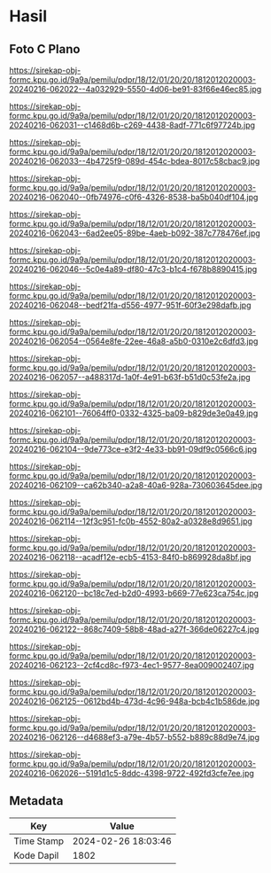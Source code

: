 # Hasil

## Foto C Plano

https://sirekap-obj-formc.kpu.go.id/9a9a/pemilu/pdpr/18/12/01/20/20/1812012020003-20240216-062022--4a032929-5550-4d06-be91-83f66e46ec85.jpg

https://sirekap-obj-formc.kpu.go.id/9a9a/pemilu/pdpr/18/12/01/20/20/1812012020003-20240216-062031--c1468d6b-c269-4438-8adf-771c6f97724b.jpg

https://sirekap-obj-formc.kpu.go.id/9a9a/pemilu/pdpr/18/12/01/20/20/1812012020003-20240216-062033--4b4725f9-089d-454c-bdea-8017c58cbac9.jpg

https://sirekap-obj-formc.kpu.go.id/9a9a/pemilu/pdpr/18/12/01/20/20/1812012020003-20240216-062040--0fb74976-c0f6-4326-8538-ba5b040df104.jpg

https://sirekap-obj-formc.kpu.go.id/9a9a/pemilu/pdpr/18/12/01/20/20/1812012020003-20240216-062043--6ad2ee05-89be-4aeb-b092-387c778476ef.jpg

https://sirekap-obj-formc.kpu.go.id/9a9a/pemilu/pdpr/18/12/01/20/20/1812012020003-20240216-062046--5c0e4a89-df80-47c3-b1c4-f678b8890415.jpg

https://sirekap-obj-formc.kpu.go.id/9a9a/pemilu/pdpr/18/12/01/20/20/1812012020003-20240216-062048--bedf21fa-d556-4977-951f-60f3e298dafb.jpg

https://sirekap-obj-formc.kpu.go.id/9a9a/pemilu/pdpr/18/12/01/20/20/1812012020003-20240216-062054--0564e8fe-22ee-46a8-a5b0-0310e2c6dfd3.jpg

https://sirekap-obj-formc.kpu.go.id/9a9a/pemilu/pdpr/18/12/01/20/20/1812012020003-20240216-062057--a488317d-1a0f-4e91-b63f-b51d0c53fe2a.jpg

https://sirekap-obj-formc.kpu.go.id/9a9a/pemilu/pdpr/18/12/01/20/20/1812012020003-20240216-062101--76064ff0-0332-4325-ba09-b829de3e0a49.jpg

https://sirekap-obj-formc.kpu.go.id/9a9a/pemilu/pdpr/18/12/01/20/20/1812012020003-20240216-062104--9de773ce-e3f2-4e33-bb91-09df9c0566c6.jpg

https://sirekap-obj-formc.kpu.go.id/9a9a/pemilu/pdpr/18/12/01/20/20/1812012020003-20240216-062109--ca62b340-a2a8-40a6-928a-730603645dee.jpg

https://sirekap-obj-formc.kpu.go.id/9a9a/pemilu/pdpr/18/12/01/20/20/1812012020003-20240216-062114--12f3c951-fc0b-4552-80a2-a0328e8d9651.jpg

https://sirekap-obj-formc.kpu.go.id/9a9a/pemilu/pdpr/18/12/01/20/20/1812012020003-20240216-062118--acadf12e-ecb5-4153-84f0-b869928da8bf.jpg

https://sirekap-obj-formc.kpu.go.id/9a9a/pemilu/pdpr/18/12/01/20/20/1812012020003-20240216-062120--bc18c7ed-b2d0-4993-b669-77e623ca754c.jpg

https://sirekap-obj-formc.kpu.go.id/9a9a/pemilu/pdpr/18/12/01/20/20/1812012020003-20240216-062122--868c7409-58b8-48ad-a27f-366de06227c4.jpg

https://sirekap-obj-formc.kpu.go.id/9a9a/pemilu/pdpr/18/12/01/20/20/1812012020003-20240216-062123--2cf4cd8c-f973-4ec1-9577-8ea009002407.jpg

https://sirekap-obj-formc.kpu.go.id/9a9a/pemilu/pdpr/18/12/01/20/20/1812012020003-20240216-062125--0612bd4b-473d-4c96-948a-bcb4c1b586de.jpg

https://sirekap-obj-formc.kpu.go.id/9a9a/pemilu/pdpr/18/12/01/20/20/1812012020003-20240216-062126--d4688ef3-a79e-4b57-b552-b889c88d9e74.jpg

https://sirekap-obj-formc.kpu.go.id/9a9a/pemilu/pdpr/18/12/01/20/20/1812012020003-20240216-062026--5191d1c5-8ddc-4398-9722-492fd3cfe7ee.jpg


## Metadata

| Key        | Value               |
| ---------- | ------------------- |
| Time Stamp | 2024-02-26 18:03:46 |
| Kode Dapil | 1802                |



